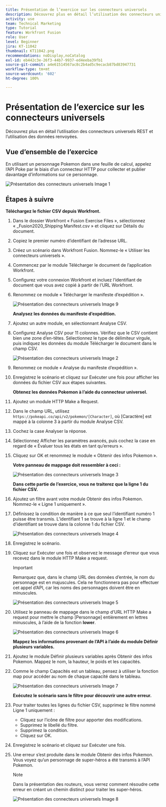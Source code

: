 ```yaml
---
title: Présentation de l’exercice sur les connecteurs universels
description: Découvrez plus en détail l’utilisation des connecteurs universels REST et l’utilisation des données renvoyées.
activity: use
team: Technical Marketing
type: Tutorial
feature: Workfront Fusion
role: User
level: Beginner
jira: KT-11042
thumbnail: KT11042.png
recommendations: noDisplay,noCatalog
exl-id: eb442c3e-26f3-44b7-9937-ed4eeba39fb1
source-git-commit: a4e61514567ac8c2b4ad5c9ecacb87bd83947731
workflow-type: tm+mt
source-wordcount: '602'
ht-degree: 100%

---
```


# Présentation de l’exercice sur les connecteurs universels

Découvrez plus en détail l’utilisation des connecteurs universels REST et l’utilisation des données renvoyées.

## Vue d’ensemble de l’exercice

En utilisant un personnage Pokemon dans une feuille de calcul, appelez l’API Poke par le biais d’un connecteur HTTP pour collecter et publier davantage d’informations sur ce personnage.

![Présentation des connecteurs universels Image 1](../12-exercises/assets/introduction-to-universal-connectors-walkthrough-1.png)

## Étapes à suivre

**Téléchargez le fichier CSV depuis Workfront.**

1. Dans le dossier Workfront « Fusion Exercise Files », sélectionnez « _Fusion2020_Shipping Manifest.csv » et cliquez sur Détails du document.
1. Copiez le premier numéro d’identifiant de l’adresse URL.
1. Créez un scénario dans Workfront Fusion. Nommez-le « Utiliser les connecteurs universels ».
1. Commencez par le module Télécharger le document de l’application Workfront.
1. Configurez votre connexion Workfront et incluez l’identifiant de document que vous avez copié à partir de l’URL Workfront.
1. Renommez ce module « Télécharger le manifeste d’expédition ».

   ![Présentation des connecteurs universels Image 9](../12-exercises/assets/introduction-to-universal-connectors-walkthrough-9.png)

   **Analysez les données du manifeste d’expédition.**

1. Ajoutez un autre module, en sélectionnant Analyse CSV.
1. Configurez Analyse CSV pour 11 colonnes. Vérifiez que le CSV contient bien une zone d’en-têtes. Sélectionnez le type de délimiteur virgule, puis indiquez les données du module Télécharger le document dans le champ CSV.

   ![Présentation des connecteurs universels Image 2](../12-exercises/assets/introduction-to-universal-connectors-walkthrough-2.png)

1. Renommez ce module « Analyse du manifeste d’expédition ».
1. Enregistrez le scénario et cliquez sur Exécuter une fois pour afficher les données du fichier CSV aux étapes suivantes.

   **Obtenez les données Pokemon à l’aide du connecteur universel.**

1. Ajoutez un module HTTP Make a Request.
1. Dans le champ URL, utilisez `https://pokeapi.co/api/v2/pokemon/[Character]`, où [Caractère] est mappé à la colonne 3 à partir du module Analyse CSV.
1. Cochez la case Analyser la réponse.
1. Sélectionnez Afficher les paramètres avancés, puis cochez la case en regard de « Évaluer tous les états en tant qu’erreurs ».
1. Cliquez sur OK et renommez le module « Obtenir des infos Pokemon ».

   **Votre panneau de mappage doit ressembler à ceci :**

   ![Présentation des connecteurs universels Image 3](../12-exercises/assets/introduction-to-universal-connectors-walkthrough-3.png)

   **Dans cette partie de l’exercice, vous ne traiterez que la ligne 1 du fichier CSV.**

1. Ajoutez un filtre avant votre module Obtenir des infos Pokemon. Nommez-le « Ligne 1 uniquement ».
1. Définissez la condition de manière à ce que seul l’identifiant numéro 1 puisse être transmis. L’identifiant 1 se trouve à la ligne 1 et le champ d’identifiant se trouve dans la colonne 1 du fichier CSV.

   ![Présentation des connecteurs universels Image 4](../12-exercises/assets/introduction-to-universal-connectors-walkthrough-4.png)

1. Enregistrez le scénario.
1. Cliquez sur Exécuter une fois et observez le message d’erreur que vous recevez dans le module HTTP Make a request.

   >[!IMPORTANT]
   >
   >Remarquez que, dans le champ URL des données d’entrée, le nom du personnage est en majuscules. Cela ne fonctionnera pas pour effectuer cet appel d’API, car les noms des personnages doivent être en minuscules.

   ![Présentation des connecteurs universels Image 5](../12-exercises/assets/introduction-to-universal-connectors-walkthrough-5.png)

1. Utilisez le panneau de mappage dans le champ d’URL HTTP Make a request pour mettre le champ [Personnage] entièrement en lettres minuscules, à l’aide de la fonction **lower**.

   ![Présentation des connecteurs universels Image 6](../12-exercises/assets/introduction-to-universal-connectors-walkthrough-6.png)

   **Mappez les informations provenant de l’API à l’aide du module Définir plusieurs variables.**

1. Ajoutez le module Définir plusieurs variables après Obtenir des infos Pokemon. Mappez le nom, la hauteur, le poids et les capacités.
1. Comme le champ Capacités est un tableau, pensez à utiliser la fonction map pour accéder au nom de chaque capacité dans le tableau.

   ![Présentation des connecteurs universels Image 7](../12-exercises/assets/introduction-to-universal-connectors-walkthrough-7.png)

   **Exécutez le scénario sans le filtre pour découvrir une autre erreur.**

1. Pour traiter toutes les lignes du fichier CSV, supprimez le filtre nommé Ligne 1 uniquement :

   + Cliquez sur l’icône de filtre pour apporter des modifications.
   + Supprimez le libellé du filtre.
   + Supprimez la condition.
   + Cliquez sur OK.

1. Enregistrez le scénario et cliquez sur Exécuter une fois.
1. Une erreur s’est produite dans le module Obtenir des infos Pokemon. Vous voyez qu’un personnage de super-héros a été transmis à l’API Pokemon.

   >[!NOTE]
   >
   >Dans la présentation des routeurs, vous verrez comment résoudre cette erreur en créant un chemin distinct pour traiter les super-héros.

   ![Présentation des connecteurs universels Image 8](../12-exercises/assets/introduction-to-universal-connectors-walkthrough-8.png)
